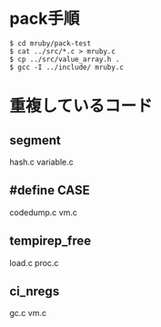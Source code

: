 # pack手順
```
$ cd mruby/pack-test
$ cat ../src/*.c > mruby.c
$ cp ../src/value_array.h .
$ gcc -I ../include/ mruby.c
```

# 重複しているコード
## segment
hash.c
variable.c

## #define CASE
codedump.c
vm.c

## tempirep_free
load.c
proc.c

## ci_nregs
gc.c
vm.c
